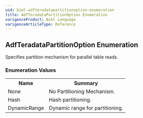 ```yaml
---
uid: biml-adfteradatapartitionoption-enumeration
title: AdfTeradataPartitionOption Enumeration
varigenceProduct: Biml Language
varigenceArticleType: Reference
---
```


## AdfTeradataPartitionOption Enumeration<div class="LanguageSummary"><div class ="SummaryItem">Specifies partition mechanism for parallel table reads.</div></div><div class="EnumValueGroup">### Enumeration Values<table id="EnumValue" class="MemberList"><tbody><tr><th class="MemberNameColumnHeader">Name</th><th class="MemberSummaryColumnHeader">Summary</th></tr><tr class="cd0"><td class="MemberName">None</td><td class="MemberSummary"><div class ="SummaryItem">No Partitioning Mechanism.</div></td></tr><tr class="cd1"><td class="MemberName">Hash</td><td class="MemberSummary"><div class ="SummaryItem">Hash partitioning.</div></td></tr><tr class="cd0"><td class="MemberName">DynamicRange</td><td class="MemberSummary"><div class ="SummaryItem">Dynamic range for partitioning.</div></td></tr></tbody></table></div>